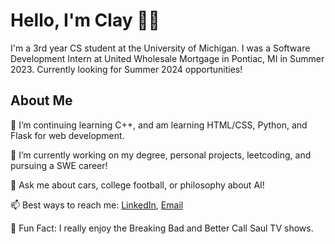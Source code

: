 # Hello, I'm Clay 👨‍💻
  I'm a 3rd year CS student at the University of Michigan. 
  I was a Software Development Intern at United Wholesale Mortgage in Pontiac, MI in Summer 2023. 
  Currently looking for Summer 2024 opportunities!

## About Me 
  🌱 I’m continuing learning C++, and am learning HTML/CSS, Python, and Flask for web development.
  
  🔭 I’m currently working on my degree, personal projects, leetcoding, and pursuing a SWE career!
  
  💬 Ask me about cars, college football, or philosophy about AI!
  
  📫 Best ways to reach me: [LinkedIn](https://www.linkedin.com/in/clay-vanophem/), [Email](mailto:cvano@umich.edu)
  
  🍿 Fun Fact: I really enjoy the Breaking Bad and Better Call Saul TV shows.
<!--
- ⚡ Fun fact: ...
-->
